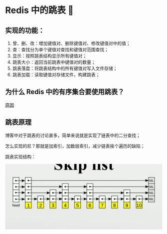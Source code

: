 

# Redis 中的跳表 🏃

## 实现的功能：
1. 曾、删、改：增加键值对、删除键值对、修改键值对中的值；
2. 查：查找分为单个键值对查找和键值对范围查找；
3. 显示：按照跳表结构显示所有键值对；
4. 跳表大小：返回当前跳表中键值对的数量；
5. 跳表落盘：将跳表结构中的所有键值对写入文件存储；
6. 跳表加载：读取键值对存储文件，构建跳表；

## 为什么 Redis 中的有序集合要使用跳表？

[原因](noteAbout.md)

## 跳表原理

博客中对于跳表的讨论甚多，简单来说就是实现了链表中的二分查找；

怎么实现的尼？那就是加索引，加数层索引，减少链表挨个遍历的缺陷；

跳表实现结构：

![](pic/skiplist.png)





